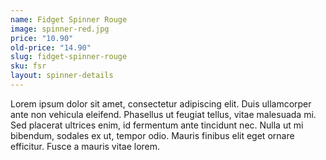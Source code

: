 ```yaml
---
name: Fidget Spinner Rouge
image: spinner-red.jpg
price: "10.90"
old-price: "14.90"
slug: fidget-spinner-rouge
sku: fsr
layout: spinner-details
---
```

Lorem ipsum dolor sit amet, consectetur adipiscing elit. Duis ullamcorper ante non vehicula eleifend.
Phasellus ut feugiat tellus, vitae malesuada mi. Sed placerat ultrices enim, id fermentum ante tincidunt nec.
Nulla ut mi bibendum, sodales ex ut, tempor odio. Mauris finibus elit eget ornare efficitur. Fusce a mauris vitae lorem.
